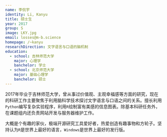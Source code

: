 ```yaml
---
name: 李侃宇
identity: Li, Kanyu
title: 硕士生
year: 2017
group: S
image: LKY.jpg
email: losses@m-b.science
homepage: /~kanyu
researchDirection: 文字语言与口语的脑机制
education:
  - school: 吉林师范大学
    major: 心理学
    banchelor: 学士
  - school: 北京师范大学
    major: 基础心理学
    banchelor: 硕士
---
```

2017年毕业于吉林师范大学，曾从事过价值观、主观幸福感等方面的研究，现在的科研工作主要聚焦于利用脑科学技术探讨文字语言与口语之间的关系。擅长利用`Python`编写复杂实验程序，利用`R`绘制富有美感的信息图表。除基本科研任务外，在课题组内还负责网站开发与服务器维护工作。

大概是个有趣的家伙，极端开源研究工具爱好者，热爱创造有趣事物和方轮子。坚持认为`R`是世界上最好的语言，`Windows`是世界上最好的发行版。